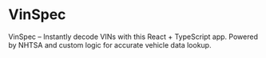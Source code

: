 # VinSpec
VinSpec – Instantly decode VINs with this React + TypeScript app. Powered by NHTSA and custom logic for accurate vehicle data lookup.
